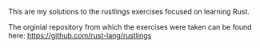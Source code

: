 This are my solutions to the rustlings exercises focused on learning Rust. 

The orginial repository from which the exercises were taken can be found here:
https://github.com/rust-lang/rustlings
